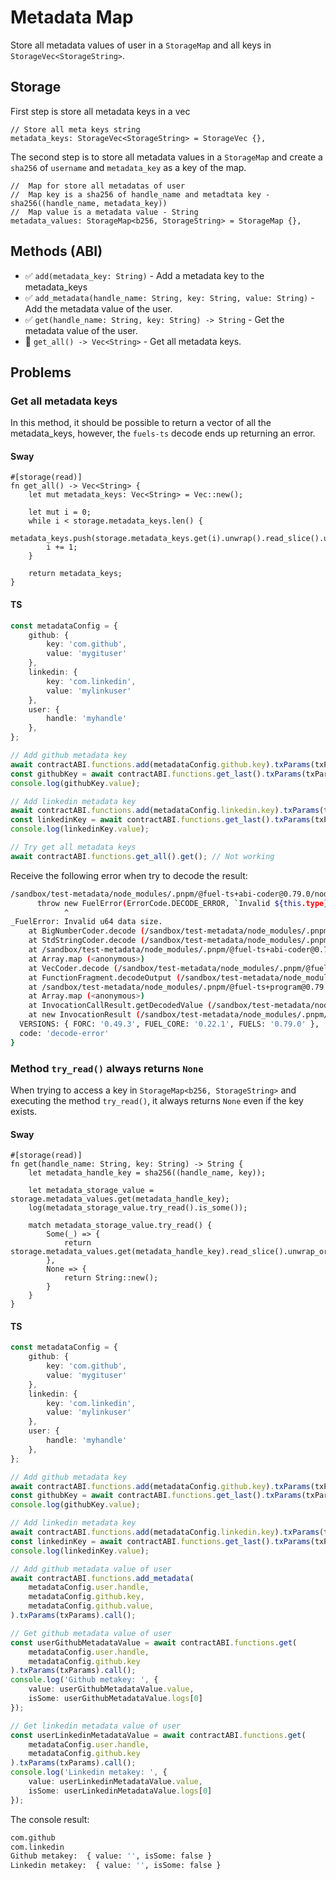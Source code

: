 # Metadata Map
Store all metadata values of user in a `StorageMap` and all keys in `StorageVec<StorageString>`.

## Storage
First step is store all metadata keys in a vec
```sway
// Store all meta keys string
metadata_keys: StorageVec<StorageString> = StorageVec {}, 
```

The second step is to store all metadata values in a `StorageMap` and create a `sha256` of `username` and `metadata_key` 
as a key of the map.   
```sway
//  Map for store all metadatas of user
//  Map key is a sha256 of handle_name and metadtata key - sha256((handle_name, metadata_key))
//  Map value is a metadata value - String
metadata_values: StorageMap<b256, StorageString> = StorageMap {},
```

## Methods (ABI)
- ✅ `add(metadata_key: String)` - Add a metadata key to the metadata_keys
- ✅ `add_metadata(handle_name: String, key: String, value: String)` - Add the metadata value of the user.
- ✅ `get(handle_name: String, key: String) -> String` - Get the metadata value of the user.
- 🚫 `get_all() -> Vec<String>` - Get all metadata keys.

## Problems

### Get all metadata keys
In this method, it should be possible to return a vector of all the metadata_keys, however, the `fuels-ts` decode ends 
up returning an error.

#### Sway
```sway
#[storage(read)]
fn get_all() -> Vec<String> {
    let mut metadata_keys: Vec<String> = Vec::new();

    let mut i = 0;
    while i < storage.metadata_keys.len() {
        metadata_keys.push(storage.metadata_keys.get(i).unwrap().read_slice().unwrap());
        i += 1;
    }

    return metadata_keys;
}
```

#### TS
```ts
const metadataConfig = {
    github: {
        key: 'com.github',
        value: 'mygituser'
    },
    linkedin: {
        key: 'com.linkedin',
        value: 'mylinkuser'
    },
    user: {
        handle: 'myhandle'
    },
};

// Add github metadata key
await contractABI.functions.add(metadataConfig.github.key).txParams(txParams).call();
const githubKey = await contractABI.functions.get_last().txParams(txParams).call();
console.log(githubKey.value);

// Add linkedin metadata key
await contractABI.functions.add(metadataConfig.linkedin.key).txParams(txParams).call();
const linkedinKey = await contractABI.functions.get_last().txParams(txParams).call();
console.log(linkedinKey.value);

// Try get all metadata keys
await contractABI.functions.get_all().get(); // Not working
```

Receive the following error when try to decode the result:
```bash
/sandbox/test-metadata/node_modules/.pnpm/@fuel-ts+abi-coder@0.79.0/node_modules/@fuel-ts/abi-coder/src/encoding/coders/v0/BigNumberCoder.ts:33
      throw new FuelError(ErrorCode.DECODE_ERROR, `Invalid ${this.type} data size.`);
            ^
_FuelError: Invalid u64 data size.
    at BigNumberCoder.decode (/sandbox/test-metadata/node_modules/.pnpm/@fuel-ts+abi-coder@0.79.0/node_modules/@fuel-ts/abi-coder/src/encoding/coders/v0/BigNumberCoder.ts:33:13)
    at StdStringCoder.decode (/sandbox/test-metadata/node_modules/.pnpm/@fuel-ts+abi-coder@0.79.0/node_modules/@fuel-ts/abi-coder/src/encoding/coders/v0/StdStringCoder.ts:59:56)
    at /sandbox/test-metadata/node_modules/.pnpm/@fuel-ts+abi-coder@0.79.0/node_modules/@fuel-ts/abi-coder/src/encoding/coders/v0/VecCoder.ts:67:31
    at Array.map (<anonymous>)
    at VecCoder.decode (/sandbox/test-metadata/node_modules/.pnpm/@fuel-ts+abi-coder@0.79.0/node_modules/@fuel-ts/abi-coder/src/encoding/coders/v0/VecCoder.ts:66:62)
    at FunctionFragment.decodeOutput (/sandbox/test-metadata/node_modules/.pnpm/@fuel-ts+abi-coder@0.79.0/node_modules/@fuel-ts/abi-coder/src/FunctionFragment.ts:211:18)
    at /sandbox/test-metadata/node_modules/.pnpm/@fuel-ts+program@0.79.0_dexie@4.0.4/node_modules/@fuel-ts/program/src/functions/invocation-results.ts:108:19
    at Array.map (<anonymous>)
    at InvocationCallResult.getDecodedValue (/sandbox/test-metadata/node_modules/.pnpm/@fuel-ts+program@0.79.0_dexie@4.0.4/node_modules/@fuel-ts/program/src/functions/invocation-results.ts:106:41)
    at new InvocationResult (/sandbox/test-metadata/node_modules/.pnpm/@fuel-ts+program@0.79.0_dexie@4.0.4/node_modules/@fuel-ts/program/src/functions/invocation-results.ts:60:23) {
  VERSIONS: { FORC: '0.49.3', FUEL_CORE: '0.22.1', FUELS: '0.79.0' },
  code: 'decode-error'
}
```

### Method `try_read()` always returns `None`
When trying to access a key in `StorageMap<b256, StorageString>` and executing the method `try_read()`, it always returns 
`None` even if the key exists.

#### Sway
```sway 
#[storage(read)]
fn get(handle_name: String, key: String) -> String {
    let metadata_handle_key = sha256((handle_name, key));

    let metadata_storage_value = storage.metadata_values.get(metadata_handle_key);
    log(metadata_storage_value.try_read().is_some());
    
    match metadata_storage_value.try_read() {
        Some(_) => {
            return storage.metadata_values.get(metadata_handle_key).read_slice().unwrap_or(String::new());
        },
        None => {
            return String::new();
        }
    }
}
```


#### TS
```ts
const metadataConfig = {
    github: {
        key: 'com.github',
        value: 'mygituser'
    },
    linkedin: {
        key: 'com.linkedin',
        value: 'mylinkuser'
    },
    user: {
        handle: 'myhandle'
    },
};

// Add github metadata key
await contractABI.functions.add(metadataConfig.github.key).txParams(txParams).call();
const githubKey = await contractABI.functions.get_last().txParams(txParams).call();
console.log(githubKey.value);

// Add linkedin metadata key
await contractABI.functions.add(metadataConfig.linkedin.key).txParams(txParams).call();
const linkedinKey = await contractABI.functions.get_last().txParams(txParams).call();
console.log(linkedinKey.value);

// Add github metadata value of user
await contractABI.functions.add_metadata(
    metadataConfig.user.handle,
    metadataConfig.github.key,
    metadataConfig.github.value,
).txParams(txParams).call();

// Get github metadata value of user
const userGithubMetadataValue = await contractABI.functions.get(
    metadataConfig.user.handle,
    metadataConfig.github.key
).txParams(txParams).call();
console.log('Github metakey: ', {
    value: userGithubMetadataValue.value,
    isSome: userGithubMetadataValue.logs[0]
});

// Get linkedin metadata value of user
const userLinkedinMetadataValue = await contractABI.functions.get(
    metadataConfig.user.handle,
    metadataConfig.github.key
).txParams(txParams).call();
console.log('Linkedin metakey: ', {
    value: userLinkedinMetadataValue.value,
    isSome: userLinkedinMetadataValue.logs[0]
});
```

The console result: 
```bash
com.github
com.linkedin
Github metakey:  { value: '', isSome: false }
Linkedin metakey:  { value: '', isSome: false }
```